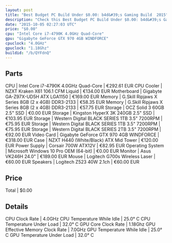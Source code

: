 ```yaml
---
layout: post
title: "Best Budget PC Build Under $0.00: b4d&#39;s Gaming Build  2015"
description: "Check this Best Budget PC Build Under $0.00: b4d&#39;s Gaming Build  2015. CPU: Intel Core i7-4790K 4.0GHz Quad-Core, CPU Cooler: NZXT Kraken X61 106.1 CFM Liquid, Motherb"
date: "2015-10-05 02:27:03 UTC"
price: "$0.00"
cpu: "Intel Core i7-4790K 4.0GHz Quad-Core"
gpu: "Gigabyte GeForce GTX 970 4GB WINDFORCE"
cpuclock: "4.0GHz"
gpuclock: "1.18Ghz"
buildid: "/b/QYFdnQ"
---
```


## Parts

CPU | Intel Core i7-4790K 4.0GHz Quad-Core | €292.61 EUR
CPU Cooler | NZXT Kraken X61 106.1 CFM Liquid | €134.00 EUR
Motherboard | Gigabyte GA-Z97X-UD5H ATX LGA1150 | €169.00 EUR
Memory | G.Skill Ripjaws X Series 8GB (2 x 4GB) DDR3-2133 | €58.35 EUR
Memory | G.Skill Ripjaws X Series 8GB (2 x 4GB) DDR3-2133 | €57.75 EUR
Storage | OCZ Solid 3 60GB 2.5" SSD | €0.00 EUR
Storage | Kingston HyperX 3K 240GB 2.5" SSD | €103.95 EUR
Storage | Western Digital BLACK SERIES 1TB 3.5" 7200RPM | €75.95 EUR
Storage | Western Digital BLACK SERIES 1TB 3.5" 7200RPM | €75.95 EUR
Storage | Western Digital BLACK SERIES 2TB 3.5" 7200RPM | €92.00 EUR
Video Card | Gigabyte GeForce GTX 970 4GB WINDFORCE | €318.00 EUR
Case | NZXT H440 (White/Black) ATX Mid Tower | €120.00 EUR
Power Supply | Corsair 700W ATX12V | €82.95 EUR
Operating System | Microsoft Windows 10 Pro OEM (64-bit) | €0.00 EUR
Monitor | Asus VK246H 24.0" | €189.00 EUR
Mouse | Logitech G700s Wireless Laser | €60.00 EUR
Speakers | Logitech Z523 40W 2.1ch | €60.00 EUR

## Price

Total | $0.00

## Details

CPU Clock Rate | 4.0GHz
CPU Temperature While Idle | 25.0° C
CPU Temperature Under Load | 32.0° C
GPU Core Clock Rate | 1.18Ghz
GPU Effective Memory Clock Rate | 7.0GHz
GPU Temperature While Idle | 25.0° C
GPU Temperature Under Load | 32.0° C